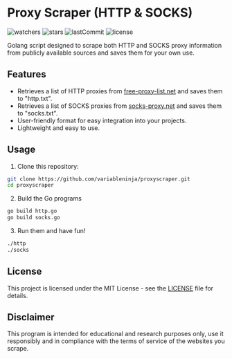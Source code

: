 # Proxy Scraper (HTTP & SOCKS)
![watchers](https://img.shields.io/github/watchers/Isloka/proxyscraper)
![stars](https://img.shields.io/github/stars/Isloka/proxyscraper)
![lastCommit](https://img.shields.io/github/last-commit/Isloka/proxyscraper)
![license](https://img.shields.io/github/license/Isloka/proxyscraper)

Golang script designed to scrape both HTTP and SOCKS proxy information from publicly available sources and saves them for your own use.

## Features
- Retrieves a list of HTTP proxies from [free-proxy-list.net](http://free-proxy-list.net/) and saves them to "http.txt".
- Retrieves a list of SOCKS proxies from [socks-proxy.net](https://www.socks-proxy.net) and saves them to "socks.txt".
- User-friendly format for easy integration into your projects.
- Lightweight and easy to use.

## Usage
1. Clone this repository:
```sh
git clone https://github.com/variableninja/proxyscraper.git
cd proxyscraper
```
2. Build the Go programs
```sh
go build http.go
go build socks.go
```
3. Run them and have fun!
```sh
./http
./socks
```

## License
This project is licensed under the MIT License - see the [LICENSE](LICENSE) file for details.

## Disclaimer
This program is intended for educational and research purposes only, use it responsibly and in compliance with the terms of service of the websites you scrape. 
